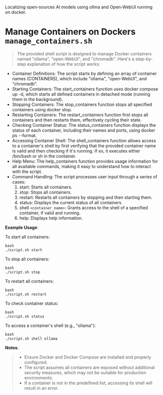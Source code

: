 Localizing open-sources AI models using ollma and Open-WebUI running on docker.

# Manage Containers on Dockers `manage_containers.sh`
> The provided shell script is designed to manage Docker containers named "ollama", "open-WebUI", and "chromadb". Here's a step-by-step explanation of how the script works:

- Container Definitions: The script starts by defining an array of container names (CONTAINERS), which include "ollama", "open-WebUI", and "chromadb".
- Starting Containers: The start_containers function uses docker compose up -d, which starts all defined containers in detached mode (running them in the background).
- Stopping Containers: The stop_containers function stops all specified containers using docker stop.
- Restarting Containers: The restart_containers function first stops all containers and then restarts them, effectively cycling their state.
- Checking Container Status: The status_containers function displays the status of each container, including their names and ports, using docker ps --format.
- Accessing Container Shell: The shell_containers function allows access to a container's shell by first verifying that the provided container name is valid and then checking if it's running. If so, it executes either /bin/bash or sh in the container.
- Help Menu: The help_containers function provides usage information for all available commands, making it easy to understand how to interact with the script.
- Command Handling: The script processes user input through a series of cases:
    1. start: Starts all containers.
    2. stop: Stops all containers.
    3. restart: Restarts all containers by stopping and then starting them.
    4. status: Displays the current status of all containers.
    5. shell `<container_name>`: Grants access to the shell of a specified container, if valid and running.
    6. help: Displays help information.

**Example Usage**:

To start all containers:
```
bash
./script.sh start
```
To stop all containers:
```
bash
./script.sh stop
```
To restart all containers:
```
bash
./script.sh restart
```

To check container status:
```
bash
./script.sh status
```
To access a container's shell (e.g., "ollama"):
```
bash
./script.sh shell ollama
```

**Notes**:
>- Ensure Docker and Docker Compose are installed and properly configured.
>- The script assumes all containers are exposed without additional security measures, which may not be suitable for production environments.
>- If a container is not in the predefined list, accessing its shell will result in an error.